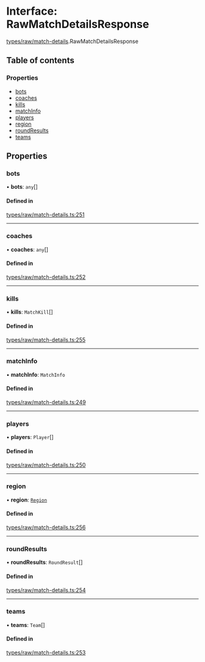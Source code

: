 # Interface: RawMatchDetailsResponse

[types/raw/match-details](../modules/types_raw_match_details.md).RawMatchDetailsResponse

## Table of contents

### Properties

- [bots](types_raw_match_details.RawMatchDetailsResponse.md#bots)
- [coaches](types_raw_match_details.RawMatchDetailsResponse.md#coaches)
- [kills](types_raw_match_details.RawMatchDetailsResponse.md#kills)
- [matchInfo](types_raw_match_details.RawMatchDetailsResponse.md#matchinfo)
- [players](types_raw_match_details.RawMatchDetailsResponse.md#players)
- [region](types_raw_match_details.RawMatchDetailsResponse.md#region)
- [roundResults](types_raw_match_details.RawMatchDetailsResponse.md#roundresults)
- [teams](types_raw_match_details.RawMatchDetailsResponse.md#teams)

## Properties

### bots

• **bots**: `any`[]

#### Defined in

[types/raw/match-details.ts:251](https://github.com/jameslinimk/unofficial-valorant-api/blob/d5a8de3/package/src/types/raw/match-details.ts#L251)

___

### coaches

• **coaches**: `any`[]

#### Defined in

[types/raw/match-details.ts:252](https://github.com/jameslinimk/unofficial-valorant-api/blob/d5a8de3/package/src/types/raw/match-details.ts#L252)

___

### kills

• **kills**: `MatchKill`[]

#### Defined in

[types/raw/match-details.ts:255](https://github.com/jameslinimk/unofficial-valorant-api/blob/d5a8de3/package/src/types/raw/match-details.ts#L255)

___

### matchInfo

• **matchInfo**: `MatchInfo`

#### Defined in

[types/raw/match-details.ts:249](https://github.com/jameslinimk/unofficial-valorant-api/blob/d5a8de3/package/src/types/raw/match-details.ts#L249)

___

### players

• **players**: `Player`[]

#### Defined in

[types/raw/match-details.ts:250](https://github.com/jameslinimk/unofficial-valorant-api/blob/d5a8de3/package/src/types/raw/match-details.ts#L250)

___

### region

• **region**: [`Region`](../modules/types_general.md#region)

#### Defined in

[types/raw/match-details.ts:256](https://github.com/jameslinimk/unofficial-valorant-api/blob/d5a8de3/package/src/types/raw/match-details.ts#L256)

___

### roundResults

• **roundResults**: `RoundResult`[]

#### Defined in

[types/raw/match-details.ts:254](https://github.com/jameslinimk/unofficial-valorant-api/blob/d5a8de3/package/src/types/raw/match-details.ts#L254)

___

### teams

• **teams**: `Team`[]

#### Defined in

[types/raw/match-details.ts:253](https://github.com/jameslinimk/unofficial-valorant-api/blob/d5a8de3/package/src/types/raw/match-details.ts#L253)

